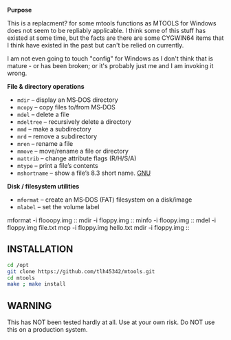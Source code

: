 **Purpose**

This is a replacment? for some mtools functions as MTOOLS for Windows does not seem to be repliably applicable. I think some of this stuff has existed at some time, but the facts are there are some CYGWIN64 items that I think have existed in the past but can't be relied on currently.

I am not even going to touch "config" for Windows as I don't think that is mature - or has been broken; or it's probably just me and I am invoking it wrong.

**File & directory operations**

- `mdir` – display an MS‑DOS directory
- `mcopy` – copy files to/from MS‑DOS
- `mdel` – delete a file
- `mdeltree` – recursively delete a directory
- `mmd` – make a subdirectory
- `mrd` – remove a subdirectory
- `mren` – rename a file
- `mmove` – move/rename a file or directory
- `mattrib` – change attribute flags (R/H/S/A)
- `mtype` – print a file’s contents
- `mshortname` – show a file’s 8.3 short name. [GNU](https://www.gnu.org/s/mtools/manual/html_node/Commands.html)

**Disk / filesystem utilities**

- `mformat` – create an MS‑DOS (FAT) filesystem on a disk/image
- `mlabel` – set the volume label

mformat -i flooopy.img ::
mdir -i floppy.img ::
minfo -i floopy.img ::
mdel -i floppy.img file.txt
mcp -i floppy.img hello.txt
mdir -i floppy.img ::

## INSTALLATION

```bash
cd /opt
git clone https://github.com/tlh45342/mtools.git
cd mtools
make ; make install
```

## WARNING

This has NOT been tested hardly at all.  Use at your own risk.  Do NOT use this on a production system.
